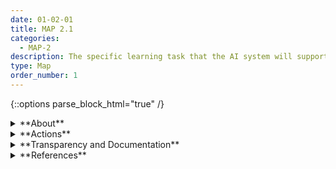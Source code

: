 ```yaml
---
date: 01-02-01
title: MAP 2.1
categories:
  - MAP-2
description: The specific learning task that the AI system will support is defined (e.g., classifiers, generative models, recommenders).
type: Map
order_number: 1
---
```



{::options parse_block_html="true" /}


<details>
<summary markdown="span">**About**</summary>
<br>
AI actors should define the technical learning or decision-making task an AI system is designed to accomplish, along with the benefits that the system will provide. The clearer and narrower the task definition, the easier it is to map its benefits and risks, leading to more fulsome risk management.

</details>

<details>
<summary markdown="span">**Actions**</summary>

* Narrowly define and document AI system learning task(s) along with known assumptions and limitations.

</details>

<details>
<summary markdown="span">**Transparency and Documentation**</summary>
<br>
**Transparency Considerations – Key Questions: MAP 2.1**

- To what extent has the entity clearly defined technical specifications and requirements for the AI system?
- To what extent has the entity documented the AI system’s development, testing methodology, metrics, and performance outcomes?
- How do the technical specifications and requirements align with the AI system’s goals and objectives?
- Did your organization implement accountability-based practices in data management and protection (e.g. the PDPA and OECD Privacy Principles)?
- How are outputs marked to clearly show that they came from an AI?

**AI Transparency Resources: MAP 2.1**

- Datasheets for Datasets
- WEF Model AI Governance Framework Assessment 2020
- Companion to the Model AI Governance Framework- 2020
- ATARC Model Transparency Assessment (WD) – 2020
- Transparency in Artificial Intelligence - S. Larsson and F. Heintz – 2020

</details>

<details>
<summary markdown="span">**References**</summary>    
<br>
Leong, Brenda (2020). The Spectrum of Artificial Intelligence - An Infographic Tool. Future of Privacy Forum. Retrieved from https://fpf.org/blog/the-spectrum-of-artificial-intelligence-an-infographic-tool/

Brownlee, Jason (2020). A Tour of Machine Learning Algorithms. Machine Learning Mastery. Retrieved from https://machinelearningmastery.com/a-tour-of-machine-learning-algorithms/.

</details>

